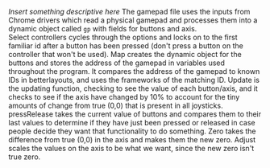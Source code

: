 *Insert something descriptive here*
The gamepad file uses the inputs from Chrome drivers which read a physical gamepad and processes them into a dynamic object called `gp` with fields for buttons and axis.        
Select controllers cycles through the options and locks on to the first familiar id after a button has been pressed (don't press a button on the controller that won't be used).
Map creates the dynamic object for the buttons and stores the address of the gamepad in variables used throughout the program. It compares the address of the gamepad to known IDs in betterlayouts, and uses the frameworks of the matching ID.
Update is the updating function, checking to see the value of each button/axis, and it checks to see if the axis have changed by 10% to account for the tiny amounts of change from true (0,0) that is present in all joysticks.
pressRelease takes the current value of buttons and compares them to their last values to determine if they have just been pressed or released in case people decide they want that functionality to do something.
Zero takes the difference from true (0,0) in the axis and makes them the new zero.
Adjust scales the values on the axis to be what we want, since the new zero isn't true zero.
